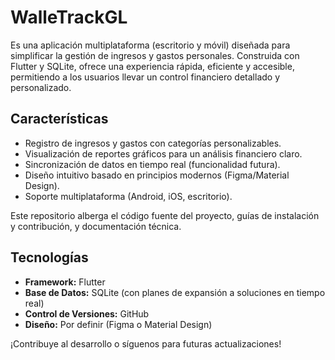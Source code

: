 # WalleTrackGL

Es una aplicación multiplataforma (escritorio y móvil) diseñada para simplificar la gestión de ingresos y gastos personales. Construida con Flutter y SQLite, ofrece una experiencia rápida, eficiente y accesible, permitiendo a los usuarios llevar un control financiero detallado y personalizado.

## Características

- Registro de ingresos y gastos con categorías personalizables.
- Visualización de reportes gráficos para un análisis financiero claro.
- Sincronización de datos en tiempo real (funcionalidad futura).
- Diseño intuitivo basado en principios modernos (Figma/Material Design).
- Soporte multiplataforma (Android, iOS, escritorio).

Este repositorio alberga el código fuente del proyecto, guías de instalación y contribución, y documentación técnica.

## Tecnologías

- **Framework:** Flutter
- **Base de Datos:** SQLite (con planes de expansión a soluciones en tiempo real)
- **Control de Versiones:** GitHub
- **Diseño:** Por definir (Figma o Material Design)

¡Contribuye al desarrollo o síguenos para futuras actualizaciones!
